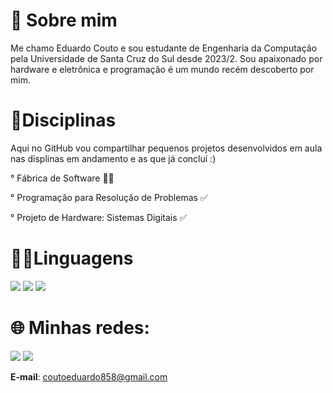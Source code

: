 # 👀 Sobre mim

Me chamo Eduardo Couto e sou estudante de Engenharia da Computação pela Universidade de Santa Cruz do Sul desde 2023/2.
Sou apaixonado por hardware e eletrônica e programação é um mundo recém descoberto por mim. 

# 📂Disciplinas 
Aqui no GitHub vou compartilhar pequenos projetos desenvolvidos em aula nas displinas em andamento e as que já concluí :) 

° Fábrica de Software 🏋️‍♀️

° Programação para Resolução de Problemas ✅

° Projeto de Hardware: Sistemas Digitais ✅


# 👨‍💻Linguagens 


<img src= "https://img.shields.io/badge/c-%2300599C.svg?style=for-the-badge&logo=c&logoColor=white">  <img src= "https://img.shields.io/badge/python-3670A0?style=for-the-badge&logo=python&logoColor=ffdd54"> <img src= "https://img.shields.io/badge/java-%23ED8B00.svg?style=for-the-badge&logo=openjdk&logoColor=white">


# 🌐 Minhas redes:

<a href="https://linkedin.com/in/eduardo-da-costa-couto-827261289/"> <img src= "https://img.shields.io/badge/linkedin-%230077B5.svg?style=for-the-badge&logo=linkedin&logoColor=white/"></a>  <a href="https://www.instagram.com/ntidudu/"> <img src="https://img.shields.io/badge/Instagram-%23E4405F.svg?style=for-the-badge&logo=Instagram&logoColor=white"></a>

**E-mail**: coutoeduardo858@gmail.com









